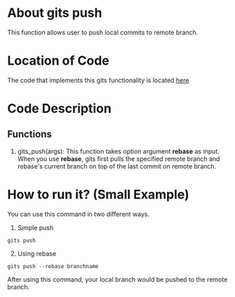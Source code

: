 # About gits push
This function allows user to push local commits to remote branch.

# Location of Code
The code that implements this gits functionality is located [here](https://github.com/amoghmahesh14/GITS/blob/master/code/gits_push.py)

# Code Description
## Functions
1. gits_push(args):
This function takes option argument **rebase** as input. When you use **rebase**, gits first pulls the specified remote branch and rebase's current branch on top of the last commit on remote branch.

# How to run it? (Small Example)
You can use this command in two different ways.
1) Simple push
```
gits push
```
2) Using rebase
```
gits push --rebase branchname
```
After using this command, your local branch would be pushed to the remote branch.
